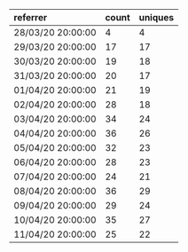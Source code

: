 | referrer          | count | uniques |
| :---------------- | :---- | :------ |
| 28/03/20 20:00:00 | 4     | 4       |
| 29/03/20 20:00:00 | 17    | 17      |
| 30/03/20 20:00:00 | 19    | 18      |
| 31/03/20 20:00:00 | 20    | 17      |
| 01/04/20 20:00:00 | 21    | 19      |
| 02/04/20 20:00:00 | 28    | 18      |
| 03/04/20 20:00:00 | 34    | 24      |
| 04/04/20 20:00:00 | 36    | 26      |
| 05/04/20 20:00:00 | 32    | 23      |
| 06/04/20 20:00:00 | 28    | 23      |
| 07/04/20 20:00:00 | 24    | 21      |
| 08/04/20 20:00:00 | 36    | 29      |
| 09/04/20 20:00:00 | 29    | 24      |
| 10/04/20 20:00:00 | 35    | 27      |
| 11/04/20 20:00:00 | 25    | 22      |